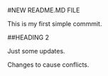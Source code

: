 #NEW README.MD FILE

This is my first simple commmit.

##HEADING 2

Just some updates.

Changes to cause conflicts.